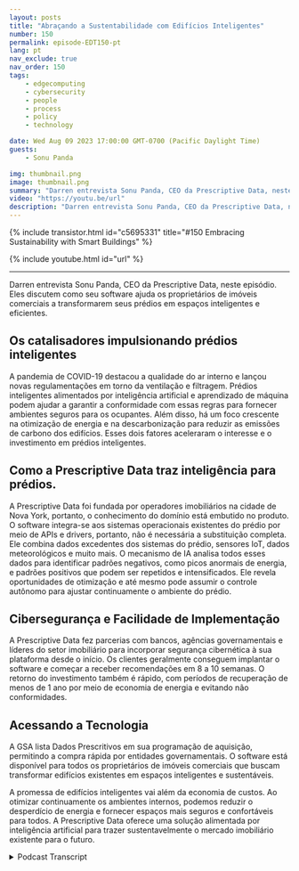 ```yaml
---
layout: posts
title: "Abraçando a Sustentabilidade com Edifícios Inteligentes"
number: 150
permalink: episode-EDT150-pt
lang: pt
nav_exclude: true
nav_order: 150
tags:
    - edgecomputing
    - cybersecurity
    - people
    - process
    - policy
    - technology

date: Wed Aug 09 2023 17:00:00 GMT-0700 (Pacific Daylight Time)
guests:
    - Sonu Panda

img: thumbnail.png
image: thumbnail.png
summary: "Darren entrevista Sonu Panda, CEO da Prescriptive Data, neste episódio. Eles discutem como seu software ajuda proprietários de imóveis comerciais a transformar seus prédios em espaços inteligentes e eficientes."
video: "https://youtu.be/url"
description: "Darren entrevista Sonu Panda, CEO da Prescriptive Data, neste episódio. Eles discutem como seu software ajuda proprietários de imóveis comerciais a transformar seus prédios em espaços inteligentes e eficientes."
---
```


<div>
{% include transistor.html id="c5695331" title="#150 Embracing Sustainability with Smart Buildings" %}

{% include youtube.html id="url" %}
</div>

---

Darren entrevista Sonu Panda, CEO da Prescriptive Data, neste episódio. Eles discutem como seu software ajuda os proprietários de imóveis comerciais a transformarem seus prédios em espaços inteligentes e eficientes.

## Os catalisadores impulsionando prédios inteligentes

A pandemia de COVID-19 destacou a qualidade do ar interno e lançou novas regulamentações em torno da ventilação e filtragem. Prédios inteligentes alimentados por inteligência artificial e aprendizado de máquina podem ajudar a garantir a conformidade com essas regras para fornecer ambientes seguros para os ocupantes. Além disso, há um foco crescente na otimização de energia e na descarbonização para reduzir as emissões de carbono dos edifícios. Esses dois fatores aceleraram o interesse e o investimento em prédios inteligentes.

## Como a Prescriptive Data traz inteligência para prédios.

A Prescriptive Data foi fundada por operadores imobiliários na cidade de Nova York, portanto, o conhecimento do domínio está embutido no produto. O software integra-se aos sistemas operacionais existentes do prédio por meio de APIs e drivers, portanto, não é necessária a substituição completa. Ele combina dados excedentes dos sistemas do prédio, sensores IoT, dados meteorológicos e muito mais. O mecanismo de IA analisa todos esses dados para identificar padrões negativos, como picos anormais de energia, e padrões positivos que podem ser repetidos e intensificados. Ele revela oportunidades de otimização e até mesmo pode assumir o controle autônomo para ajustar continuamente o ambiente do prédio.

## Cibersegurança e Facilidade de Implementação

A Prescriptive Data fez parcerias com bancos, agências governamentais e líderes do setor imobiliário para incorporar segurança cibernética à sua plataforma desde o início. Os clientes geralmente conseguem implantar o software e começar a receber recomendações em 8 a 10 semanas. O retorno do investimento também é rápido, com períodos de recuperação de menos de 1 ano por meio de economia de energia e evitando não conformidades.

## Acessando a Tecnologia

A GSA lista Dados Prescritivos em sua programação de aquisição, permitindo a compra rápida por entidades governamentais. O software está disponível para todos os proprietários de imóveis comerciais que buscam transformar edifícios existentes em espaços inteligentes e sustentáveis.

A promessa de edifícios inteligentes vai além da economia de custos. Ao otimizar continuamente os ambientes internos, podemos reduzir o desperdício de energia e fornecer espaços mais seguros e confortáveis para todos. A Prescriptive Data oferece uma solução alimentada por inteligência artificial para trazer sustentavelmente o mercado imobiliário existente para o futuro.



<details>
<summary> Podcast Transcript </summary>

<p></p>

</details>
